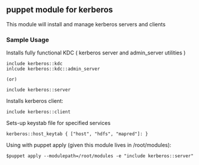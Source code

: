 puppet module for kerberos
--------------------------

This module will install and manage kerberos servers and clients

### Sample Usage

Installs fully functional KDC ( kerberos server and admin_server utilities )

```
include kerberos::kdc
inlcude kerberos::kdc::admin_server

(or)

include kerberos::server
```

Installs kerberos client:

```
include kerberos::client
```

Sets-up keystab file for specified services

```
kerberos::host_keytab { ["host", "hdfs", "mapred"]: }
```

Using with puppet apply (given this module lives in /root/modules):

```
$puppet apply --modulepath=/root/modules -e "include kerberos::server"
```